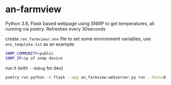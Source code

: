 # an-farmview

Python 3.8, Flask based webpage using SNMP to get temperatures, all running via poetry.
Refreshes every 30seconds

create `/an_farmview/.env` file to set some environment variables, use `env_template.txt` as an example:
```bash
SNMP_COMMUNITY=public
SNMP_IP=ip of snmp device
```

run it (with `--debug` for dev)
```bash
poetry run python -m flask --app an_farmview.webserver.py run --host=0.0.0.0
```

